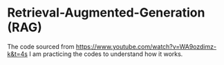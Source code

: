 # Retrieval-Augmented-Generation (RAG)

The code sourced from https://www.youtube.com/watch?v=WA9ozdimz-k&t=4s
I am practicing the codes to understand how it works. 
